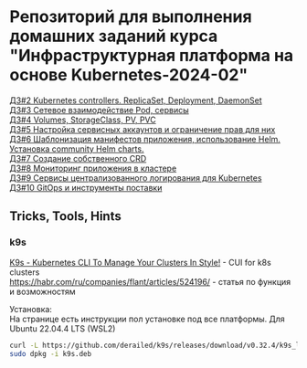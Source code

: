 # Репозиторий для выполнения домашних заданий курса "Инфраструктурная платформа на основе Kubernetes-2024-02" 

[ДЗ#2 Kubernetes controllers. ReplicaSet, Deployment, DaemonSet](kubernetes-controllers/README.md)  
[ДЗ#3 Сетевое взаимодействие Pod, сервисы](kubernetes-networks/README.md)  
[ДЗ#4 Volumes, StorageClass, PV, PVC](kubernetes-volumes/README.md)  
[ДЗ#5 Настройка сервисных аккаунтов и ограничение прав для них](kubernetes-security/README.md)  
[ДЗ#6 Шаблонизация манифестов приложения, использование Helm. Установка community Helm charts.](kubernetes-templating/README.md)  
[ДЗ#7 Создание собственного CRD](kubernetes-operators/README.md)  
[ДЗ#8 Мониторинг приложения в кластере](kubernetes-monitoring/README.md)   
[ДЗ#9 Сервисы централизованного логирования для Kubernetes](kubernetes-logging/README.md)   
[ДЗ#10 GitOps и инструменты поставки](kubernetes-gitops/README.md)   
## Tricks, Tools, Hints

### k9s
[K9s - Kubernetes CLI To Manage Your Clusters In Style!](https://github.com/derailed/k9s) - CUI for k8s clusters  
https://habr.com/ru/companies/flant/articles/524196/ - статья по функция и возможностям  

Установка:  
На странице есть инструкции пол установке под все платформы. 
Для Ubuntu 22.04.4 LTS (WSL2)
```sh
curl -L https://github.com/derailed/k9s/releases/download/v0.32.4/k9s_linux_amd64.deb -o k9s.deb
sudo dpkg -i k9s.deb
```

